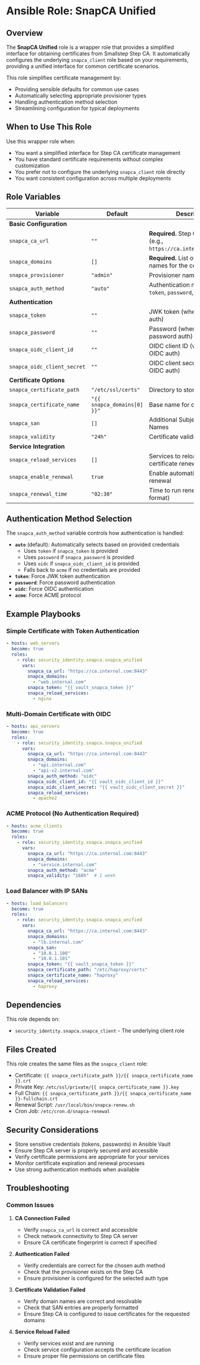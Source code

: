 # Ansible Role: SnapCA Unified

## Overview

The **SnapCA Unified** role is a wrapper role that provides a simplified interface for obtaining certificates from Smallstep Step CA. It automatically configures the underlying `snapca_client` role based on your requirements, providing a unified interface for common certificate scenarios.

This role simplifies certificate management by:
- Providing sensible defaults for common use cases
- Automatically selecting appropriate provisioner types
- Handling authentication method selection
- Streamlining configuration for typical deployments

## When to Use This Role

Use this wrapper role when:
- You want a simplified interface for Step CA certificate management
- You have standard certificate requirements without complex customization
- You prefer not to configure the underlying `snapca_client` role directly
- You want consistent configuration across multiple deployments

## Role Variables

| Variable | Default | Description |
|----------|---------|-------------|
| **Basic Configuration** | | |
| `snapca_ca_url` | `""` | **Required.** Step CA server URL (e.g., `https://ca.internal.com:8443`) |
| `snapca_domains` | `[]` | **Required.** List of domain names for the certificate |
| `snapca_provisioner` | `"admin"` | Provisioner name to use |
| `snapca_auth_method` | `"auto"` | Authentication method: `auto`, `token`, `password`, `oidc`, `acme` |
| **Authentication** | | |
| `snapca_token` | `""` | JWK token (when using token auth) |
| `snapca_password` | `""` | Password (when using password auth) |
| `snapca_oidc_client_id` | `""` | OIDC client ID (when using OIDC auth) |
| `snapca_oidc_client_secret` | `""` | OIDC client secret (when using OIDC auth) |
| **Certificate Options** | | |
| `snapca_certificate_path` | `"/etc/ssl/certs"` | Directory to store certificates |
| `snapca_certificate_name` | `"{{ snapca_domains[0] }}"` | Base name for certificate files |
| `snapca_san` | `[]` | Additional Subject Alternative Names |
| `snapca_validity` | `"24h"` | Certificate validity duration |
| **Service Integration** | | |
| `snapca_reload_services` | `[]` | Services to reload after certificate renewal |
| `snapca_enable_renewal` | `true` | Enable automatic certificate renewal |
| `snapca_renewal_time` | `"02:30"` | Time to run renewal (HH:MM format) |

## Authentication Method Selection

The `snapca_auth_method` variable controls how authentication is handled:

- **`auto`** (default): Automatically selects based on provided credentials
  - Uses `token` if `snapca_token` is provided
  - Uses `password` if `snapca_password` is provided  
  - Uses `oidc` if `snapca_oidc_client_id` is provided
  - Falls back to `acme` if no credentials are provided
- **`token`**: Force JWK token authentication
- **`password`**: Force password authentication
- **`oidc`**: Force OIDC authentication
- **`acme`**: Force ACME protocol

## Example Playbooks

### Simple Certificate with Token Authentication

```yaml
- hosts: web_servers
  become: true
  roles:
    - role: security_identity.snapca.snapca_unified
      vars:
        snapca_ca_url: "https://ca.internal.com:8443"
        snapca_domains:
          - "web.internal.com"
        snapca_token: "{{ vault_snapca_token }}"
        snapca_reload_services:
          - nginx
```

### Multi-Domain Certificate with OIDC

```yaml
- hosts: api_servers
  become: true
  roles:
    - role: security_identity.snapca.snapca_unified
      vars:
        snapca_ca_url: "https://ca.internal.com:8443"
        snapca_domains:
          - "api.internal.com"
          - "api-v2.internal.com"
        snapca_auth_method: "oidc"
        snapca_oidc_client_id: "{{ vault_oidc_client_id }}"
        snapca_oidc_client_secret: "{{ vault_oidc_client_secret }}"
        snapca_reload_services:
          - apache2
```

### ACME Protocol (No Authentication Required)

```yaml
- hosts: acme_clients
  become: true
  roles:
    - role: security_identity.snapca.snapca_unified
      vars:
        snapca_ca_url: "https://ca.internal.com:8443"
        snapca_domains:
          - "service.internal.com"
        snapca_auth_method: "acme"
        snapca_validity: "168h"  # 1 week
```

### Load Balancer with IP SANs

```yaml
- hosts: load_balancers
  become: true
  roles:
    - role: security_identity.snapca.snapca_unified
      vars:
        snapca_ca_url: "https://ca.internal.com:8443"
        snapca_domains:
          - "lb.internal.com"
        snapca_san:
          - "10.0.1.100"
          - "10.0.1.101"
        snapca_token: "{{ vault_snapca_token }}"
        snapca_certificate_path: "/etc/haproxy/certs"
        snapca_certificate_name: "haproxy"
        snapca_reload_services:
          - haproxy
```

## Dependencies

This role depends on:
- `security_identity.snapca.snapca_client` - The underlying client role

## Files Created

This role creates the same files as the `snapca_client` role:

- Certificate: `{{ snapca_certificate_path }}/{{ snapca_certificate_name }}.crt`
- Private Key: `/etc/ssl/private/{{ snapca_certificate_name }}.key`
- Full Chain: `{{ snapca_certificate_path }}/{{ snapca_certificate_name }}-fullchain.crt`
- Renewal Script: `/usr/local/bin/snapca-renew.sh`
- Cron Job: `/etc/cron.d/snapca-renewal`

## Security Considerations

- Store sensitive credentials (tokens, passwords) in Ansible Vault
- Ensure Step CA server is properly secured and accessible
- Verify certificate permissions are appropriate for your services
- Monitor certificate expiration and renewal processes
- Use strong authentication methods when available

## Troubleshooting

### Common Issues

1. **CA Connection Failed**
   - Verify `snapca_ca_url` is correct and accessible
   - Check network connectivity to Step CA server
   - Ensure CA certificate fingerprint is correct if specified

2. **Authentication Failed**
   - Verify credentials are correct for the chosen auth method
   - Check that the provisioner exists on the Step CA
   - Ensure provisioner is configured for the selected auth type

3. **Certificate Validation Failed**
   - Verify domain names are correct and resolvable
   - Check that SAN entries are properly formatted
   - Ensure Step CA is configured to issue certificates for the requested domains

4. **Service Reload Failed**
   - Verify services exist and are running
   - Check service configuration accepts the certificate location
   - Ensure proper file permissions on certificate files
